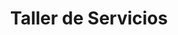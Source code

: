 ---
title: "Taller de Servicios"
url: /coronado/taller-de-servicios/
shop: reparación de automóviles
---